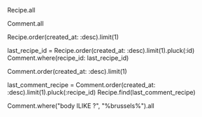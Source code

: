 <!-- Answer the following questions: -->
<!-- How would you return all the recipes in your database? -->
Recipe.all
<!-- How would you return all the comments in your database? -->
Comment.all
<!-- How would you return the most recent recipe posted in your database? -->
Recipe.order(created_at: :desc).limit(1)
<!-- How would you return all the comments of the most recent recipe in your database? -->
last_recipe_id = Recipe.order(created_at: :desc).limit(1).pluck(:id)
Comment.where(recipe_id: last_recipe_id)
<!-- How would you return the most recent comment of all your comments? -->
Comment.order(created_at: :desc).limit(1)
<!-- How would you return the recipe associated with the most recent comment in your database? -->
last_comment_recipe = Comment.order(created_at: :desc).limit(1).pluck(:recipe_id)
Recipe.find(last_comment_recipe)
<!-- How would you return all comments that include the string brussels in them? -->
Comment.where("body ILIKE ?", "%brussels%").all
